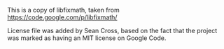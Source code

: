 This is a copy of libfixmath, taken from https://code.google.com/p/libfixmath/

License file was added by Sean Cross, based on the fact that the project
was marked as having an MIT license on Google Code.
